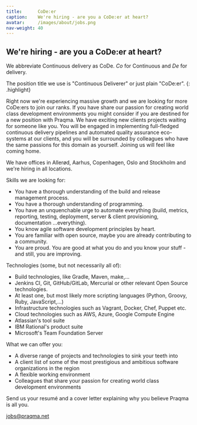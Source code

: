 ```yaml
---
title:      CoDe:er
caption:    We're hiring - are you a CoDe:er at heart?
avatar:     /images/about/jobs.png
nav-weight: 40
---
```


## We're hiring - are you a CoDe:er at heart?

We abbreviate Continuous delivery as CoDe. _Co_ for Continuous and _De_ for delivery.

The position title we use is "Continuous Deliverer" or just plain "CoDe:er".
{: .highlight}

Right now we're experiencing massive growth and we are looking for more CoDe:ers to join our ranks. If you have share our passion for creating world class development environments you might consider if you are destined for a new position with Praqma. We have exciting new clients projects waiting for someone like you. You will be engaged in implementing full-fledged continuous delivery pipelines and automated quality assurance eco-systems at our clients, and you will be surrounded by colleagues who have the same passions for this domain as yourself. Joining us will feel like coming home.

We have offices in Allerød, Aarhus, Copenhagen, Oslo and Stockholm and we're hiring in all locations.

Skills we are looking for:

 * You have a thorough understanding of the build and release management process.
 * You have a thorough understanding of programming.
 * You have an unquenchable urge to automate everything (build, metrics, reporting, testing, deployment, server & client provisioning, documentation ...everything).
 * You know agile software development principles by heart.
 * You are familiar with open source, maybe you are already contributing to a community.
 * You are proud. You are good at what you do and you know your stuff - and still, you are improving.

Technologies (some, but not necessarily all of):

 * Build technologies, like Gradle, Maven, make,...
 * Jenkins CI, Git, GitHub/GitLab, Mercurial or other relevant Open Source technologies.
 * At least one, but most likely more scripting languages (Python, Groovy, Ruby, JavaScript,...)
 * Infrastructure technologies such as Vagrant, Docker, Chef, Puppet etc.
 * Cloud technologies such as AWS, Azure, Google Compute Engine
 * Atlassian's tool suite
 * IBM Rational's product suite
 * Microsoft's Team Foundation Server

What we can offer you:

 * A diverse range of projects and technologies to sink your teeth into
 * A client list of some of the most prestigious and ambitious software organizations in the region
 * A flexible working environment
 * Colleagues that share your passion for creating world class development environments

Send us your resumé and a cover letter explaining why you believe Praqma is all you.

jobs@praqma.net
